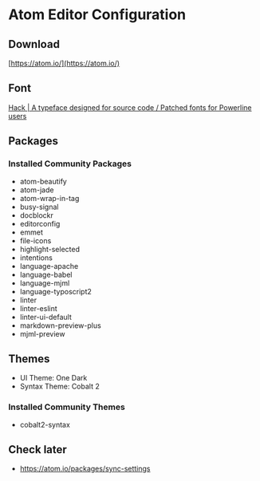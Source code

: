 # Atom Editor Configuration

## Download
[https://atom.io/](https://atom.io/)

## Font
[Hack | A typeface designed for source code / Patched fonts for Powerline users](https://github.com/powerline/fonts/tree/master/Hack)


## Packages

### Installed Community Packages
* atom-beautify
* atom-jade
* atom-wrap-in-tag
* busy-signal
* docblockr
* editorconfig
* emmet
* file-icons
* highlight-selected
* intentions
* language-apache
* language-babel
* language-mjml
* language-typoscript2
* linter
* linter-eslint
* linter-ui-default
* markdown-preview-plus
* mjml-preview



## Themes
* UI Theme: One Dark
* Syntax Theme: Cobalt 2

### Installed Community Themes
* cobalt2-syntax


## Check later
* https://atom.io/packages/sync-settings

